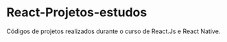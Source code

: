 # React-Projetos-estudos
Códigos de projetos realizados durante o curso de React.Js e React Native.
